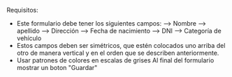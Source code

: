 Requisitos:
- Este formulario debe tener los siguientes campos:
--> Nombre 
--> apellido
--> Dirección
--> Fecha de nacimiento
--> DNI
-->  Categoría de vehículo
- Estos campos deben ser simétricos, que estén colocados uno arriba del otro de manera vertical y en el orden que se describen anteriormente.
- Usar patrones de colores en escalas de grises
Al final del formulario mostrar un boton "Guardar"